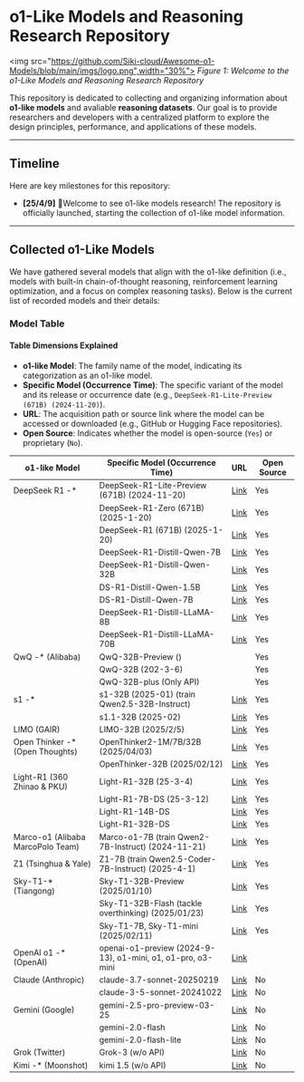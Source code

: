 # o1-Like Models and Reasoning Research Repository

<img src="https://github.com/Siki-cloud/Awesome-o1-Models/blob/main/imgs/logo.png",width="30%">
*Figure 1: Welcome to the o1-Like Models and Reasoning Research Repository*

This repository is dedicated to collecting and organizing information about **o1-like models** and avaliable **reasoning datasets**. Our goal is to provide researchers and developers with a centralized platform to explore the design principles, performance, and applications of these models.

----

## Timeline
Here are key milestones for this repository:
- **[25/4/9]**  👏Welcome to see o1-like models research! The repository is officially launched, starting the collection of o1-like model information.

----

## Collected o1-Like Models
We have gathered several models that align with the o1-like definition (i.e., models with built-in chain-of-thought reasoning, reinforcement learning optimization, and a focus on complex reasoning tasks). Below is the current list of recorded models and their details:

### Model Table
#### Table Dimensions Explained
- **o1-like Model**: The family name of the model, indicating its categorization as an o1-like model.
- **Specific Model (Occurrence Time)**: The specific variant of the model and its release or occurrence date (e.g., `DeepSeek-R1-Lite-Preview (671B) (2024-11-20)`).
- **URL**: The acquisition path or source link where the model can be accessed or downloaded (e.g., GitHub or Hugging Face repositories).
- **Open Source**: Indicates whether the model is open-source (`Yes`) or proprietary (`No`).

| o1-like Model                | Specific Model (Occurrence Time)             | URL                                              |Open Source |
|------------------------------|----------------------------------------------|--------------------------------------------------|-------------|
| DeepSeek R1 -*               | DeepSeek-R1-Lite-Preview (671B) (2024-11-20) | [Link](https://github.com/deepseek-ai)           |Yes         |
|                              | DeepSeek-R1-Zero (671B) (2025-1-20)          | [Link](https://github.com/deepseek-ai)           |Yes         |
|                              | DeepSeek-R1 (671B) (2025-1-20)               | [Link](https://github.com/deepseek-ai)           |Yes         |
|                              | DeepSeek-R1-Distill-Qwen-7B                  | [Link](https://huggingface.co/deepseek)          |Yes         |
|                              | DeepSeek-R1-Distill-Qwen-32B                 | [Link](https://huggingface.co/deepseek)          |Yes         |
|                              | DS-R1-Distill-Qwen-1.5B                      | [Link](https://huggingface.co/deepseek)          |Yes         |
|                              | DS-R1-Distill-Qwen-7B                        | [Link](https://huggingface.co/deepseek)          |Yes         |
|                              | DeepSeek-R1-Distill-LLaMA-8B                 | [Link](https://huggingface.co/deepseek)          |Yes         |
|                              | DeepSeek-R1-Distill-LLaMA-70B                | [Link](https://huggingface.co/deepseek)          |Yes         |
| QwQ -* (Alibaba)             | QwQ-32B-Preview ()                           |                                                  |Yes         |
|                              | QwQ-32B (202-3-6)                            |                                                  |Yes         |
|                              | QwQ-32B-plus (Only API)                      |                                                  |Yes         |
| s1 -*                        | s1-32B (2025-01) (train Qwen2.5-32B-Instruct) | [Link](https://www.open-thoughts.ai)             |Yes         |
|                              | s1.1-32B (2025-02)                           | [Link](https://www.open-thoughts.ai)             |Yes         |
| LIMO (GAIR)                  | LIMO-32B (2025/2/5)                          | [Link](https://github.com/GAIR-NLP/LIMO)         |Yes         |
| Open Thinker -* (Open Thoughts) | OpenThinker2-1M/7B/32B (2025/04/03)       | [Link](https://github.com/open-thoughts/open-thoughts) |Yes         |
|                              | OpenThinker-32B (2025/02/12)                 | [Link](https://github.com/open-thoughts/open-thoughts) |Yes         |
| Light-R1 (360 Zhinao & PKU)  | Light-R1-32B (25-3-4)                        | [Link](https://github.com/Qihoo360/Light-R1/blob/main/README.md) |Yes         |
|                              | Light-R1-7B-DS (25-3-12)                     | [Link](https://github.com/Qihoo360/Light-R1/blob/main/README.md) |Yes         |
|                              | Light-R1-14B-DS                              | [Link](https://github.com/Qihoo360/Light-R1/blob/main/README.md) |Yes         |
|                              | Light-R1-32B-DS                              | [Link](https://github.com/Qihoo360/Light-R1/blob/main/README.md) |Yes         |
| Marco-o1 (Alibaba MarcoPolo Team) | Marco-o1-7B (train Qwen2-7B-Instruct) (2024-11-21) | [Link](https://github.com/AIDC-AI/Marco-o1) |Yes         |
| Z1 (Tsinghua & Yale)         | Z1-7B (train Qwen2.5-Coder-7B-Instruct) (2025-4-1) | [Link](https://github.com/efficientscaling/Z1) |Yes         |
| Sky-T1-* (Tiangong)          | Sky-T1-32B-Preview (2025/01/10)              | [Link](https://github.com/NovaSky-AI/SkyThought) |Yes         |
|                              | Sky-T1-32B-Flash (tackle overthinking) (2025/01/23) | [Link](https://github.com/NovaSky-AI/SkyThought) |Yes         |
|                              | Sky-T1-7B, Sky-T1-mini (2025/02/11)          | [Link](https://github.com/NovaSky-AI/SkyThought) |Yes         |
| OpenAI o1 -* (OpenAI)        | openai-o1-preview (2024-9-13), o1-mini, o1, o1-pro, o3-mini | [Link](https://platform.openai.com/docs/overview) |
| Claude (Anthropic)           | claude-3.7-sonnet-20250219                   | [Link](https://docs.anthropic.com/en/docs/about-claude/models/all-models#model-comparison-table) |No       |
|                              | claude-3-5-sonnet-20241022                   | [Link](https://docs.anthropic.com/en/docs/about-claude/models/all-models#model-comparison-table) |No         |
| Gemini (Google)              | gemini-2.5-pro-preview-03-25                 | [Link](https://ai.google.dev/gemini-api/docs/models?hl=zh-cn#gemini-2.0-flash-lite) |No         |
|                              | gemini-2.0-flash                             | [Link](https://ai.google.dev/gemini-api/docs/models?hl=zh-cn#gemini-2.0-flash-lite) |No         |
|                              | gemini-2.0-flash-lite                        | [Link](https://ai.google.dev/gemini-api/docs/models?hl=zh-cn#gemini-2.0-flash-lite) |No         |
| Grok (Twitter)               | Grok-3 (w/o API)                             | [Link](https://docs.x.ai/docs/overview#featured-models) |No         |
| Kimi -* (Moonshot)           | kimi 1.5 (w/o API)                           | [Link](https://platform.moonshot.cn/docs/intro) |No         |
